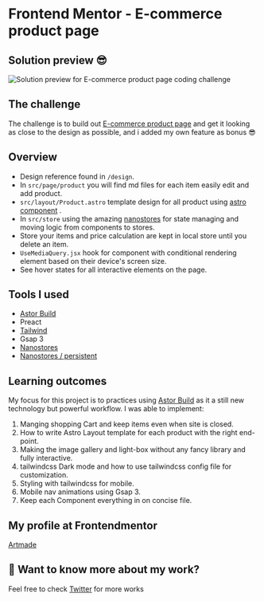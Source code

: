 # Frontend Mentor - E-commerce product page

## Solution preview 😎

![Solution preview for E-commerce product page coding challenge](./public/design/showcase.gif)

<!-- <p align="center">
  <img src="images/loopstudios.gif">
</p>
<p align="center"> -->

## The challenge

The challenge is to build out [E-commerce product page](https://www.frontendmentor.io/challenges/ecommerce-product-page-UPsZ9MJp6) and get it looking as close to the design as possible, and i added my own feature as bonus 😎

## Overview
- Design reference found in `/design`.
- In `src/page/product` you will find md files for each item easily edit and add product.
- `src/layout/Product.astro` template design for all product using [astro component](https://docs.astro.build/core-concepts/astro-components/) .
- In `src/store` using the amazing [nanostores](https://github.com/nanostores/nanostores) for state managing and moving logic from components to stores.
- Store your items and price calculation are kept in local store until you delete an item.
- `UseMediaQuery.jsx` hook for component with conditional rendering element based on their device's screen size.
- See hover states for all interactive elements on the page.

## Tools I used

- [Astor Build](https://github.com/snowpackjs/astro)
- Preact
- [Tailwind](https://github.com/tailwindlabs/tailwindcss)
- Gsap 3
- [Nanostores](https://github.com/nanostores/nanostores)
- [Nanostores / persistent](https://github.com/nanostores/persistent)

## Learning outcomes

My focus for this project is to practices using [Astor Build](https://github.com/snowpackjs/astro) as it a still new technology but powerful workflow. I was able to implement:

1. Manging shopping Cart and keep items even when site is closed.
2. How to write Astro Layout template for each product with the right end-point.
3. Making the image gallery and light-box without any fancy library and fully interactive.
4. tailwindcss Dark mode and how to use tailwindcss config file for customization.
5. Styling with tailwindcss for mobile.
6. Mobile nav animations using Gsap 3.
7. Keep each Component everything in on concise file.

## My profile at Frontendmentor

[Artmade](https://www.frontendmentor.io/profile/Artmade-studio)

## 👀 Want to know more about my work?

Feel free to check [Twitter](https://twitter.com/mouktarart) for more works
